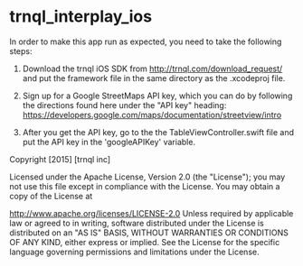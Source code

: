 # trnql_interplay_ios
In order to make this app run as expected, you need to take the following steps:

1) Download the trnql iOS SDK from http://trnql.com/download_request/ and put the framework file in the same directory as the .xcodeproj file.

2) Sign up for a Google StreetMaps API key, which you can do by following the directions found here under the "API key" heading: https://developers.google.com/maps/documentation/streetview/intro

3) After you get the API key, go to the the TableViewController.swift file and put the API key in the 'googleAPIKey' variable.

Copyright [2015] [trnql inc]

Licensed under the Apache License, Version 2.0 (the "License"); you may not use this file except in compliance with the License. You may obtain a copy of the License at

http://www.apache.org/licenses/LICENSE-2.0
Unless required by applicable law or agreed to in writing, software distributed under the License is distributed on an "AS IS" BASIS, WITHOUT WARRANTIES OR CONDITIONS OF ANY KIND, either express or implied. See the License for the specific language governing permissions and limitations under the License.
